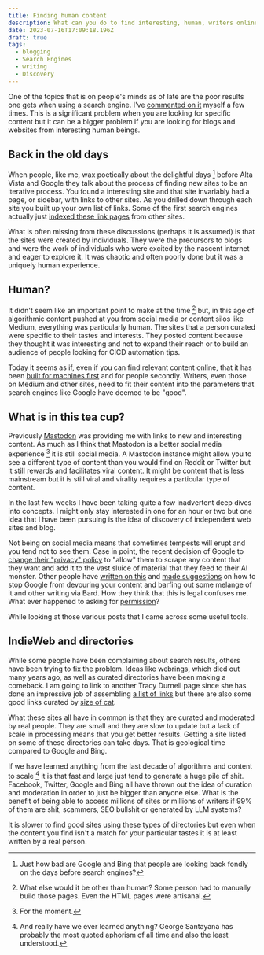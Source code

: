 ```yaml
---
title: Finding human content
description: What can you do to find interesting, human, writers online given how bad search tools are?
date: 2023-07-16T17:09:18.196Z
draft: true
tags:
  - blogging
  - Search Engines
  - writing
  - Discovery
---
```


One of the topics that is on people's minds as of late are the poor results one gets when using a search engine. I've [commented on it](/tags/search-engines/) myself a few times. This is a significant problem when you are looking for specific content but it can be a bigger problem if you are looking for blogs and websites from interesting human beings.

## Back in the old days

When people, like me, wax poetically about the delightful days [^1] before Alta Vista and Google they talk about the process of finding new sites to be an iterative process. You found a interesting site and that site invariably had a page, or sidebar, with links to other sites. As you drilled down through each site you built up your own list of links. Some of the first search engines actually just [indexed these link pages](https://en.wikipedia.org/wiki/Yahoo!_Search) from other sites. 

What is often missing from these discussions (perhaps it is assumed) is that the sites were created by individuals. They were the precursors to blogs and were the work of individuals who were excited by the nascent internet and eager to explore it. It was chaotic and often poorly done but it was a uniquely human experience. 

## Human?

It didn't seem like an important point to make at the time [^2] but, in this age of algorithmic content pushed at you from social media or content silos like Medium, everything was particularly human. The sites that a person curated were specific to their tastes and interests. They posted content because they thought it was interesting and not to expand their reach or to build an audience of people looking for CICD automation tips. 

Today it seems as if, even if you can find relevant content online, that it has been [built for machines first](https://search.brave.com/search?q=shops%20writing%20content%20for%20search%20engines) and for people secondly. Writers, even those on Medium and other sites, need to fit their content into the parameters that search engines like Google have deemed to be "good".

## What is in this tea cup?

Previously [Mastodon](/posts/mastodon/) was providing me with links to new and interesting content. As much as I think that Mastodon is a better social media experience [^3] it is still social media. A Mastodon instance might allow you to see a different type of content than you would find on Reddit or Twitter but it still rewards and facilitates viral content. It might be content that is less mainstream but it is still viral and virality requires a particular type of content. 

In the last few weeks I have been taking quite a few inadvertent deep dives into concepts. I might only stay interested in one for an hour or two but one idea that I have been pursuing is the idea of discovery of independent web sites and blog. 

Not being on social media means that sometimes tempests will erupt and you tend not to see them. Case in point, the recent decision of Google to [change their "privacy" policy](https://gizmodo.com/google-says-itll-scrape-everything-you-post-online-for-1850601486) to "allow" them to scrape any content that they want and add it to the vast sluice of material that they feed to their AI monster. Other people have [written on this](https://tracydurnell.com/2023/07/07/the-next-big-theft/) and [made suggestions](https://tracydurnell.com/2023/07/11/pulling-my-site-from-google-over-ai-training/) on how to stop Google from devouring your content and barfing out some melange of it and other writing via Bard. How they think that this is legal confuses me. What ever happened to asking for [permission](https://adactio.com/journal/20315)?

While looking at those various posts that I came across some useful tools.

## IndieWeb and directories

While some people have been complaining about search results, others have been trying to fix the problem. Ideas like webrings, which died out many years ago, as well as curated directories have been making a comeback. I am going to link to another Tracy Durnell page since she has done an impressive job of assembling [a list of links](https://tracydurnell.com/2021/10/05/indieweb-discovery/) but there are also some good links curated by [size of cat](https://sizeof.cat/post/website-discovery/).

What these sites all have in common is that they are curated and moderated by real people. They are small and they are slow to update but a lack of scale in processing means that you get better results. Getting a site listed on some of these directories can take days. That is geological time compared to Google and Bing. 

If we have learned anything from the last decade of algorithms and content to scale [^4] it is that fast and large just tend to generate a huge pile of shit. Facebook, Twitter, Google and Bing all have thrown out the idea of curation and moderation in order to just be bigger than anyone else.  What is the benefit of being able to access millions of sites or millions of writers if 99% of them are shit, scammers, SEO bullshit or generated by LLM systems?

It is slower to find good sites using these types of directories but even when the content you find isn't a match for your particular tastes it is at least written by a real person. 


[^1]: Just how bad are Google and Bing that people are looking back fondly on the days before search engines? 

[^2]: What else would it be other than human? Some person had to manually build those pages. Even the HTML pages were artisanal. 

[^3]: For the moment.

[^4]: And really have we ever learned anything? George Santayana has probably the most quoted aphorism of all time and also the least understood. 